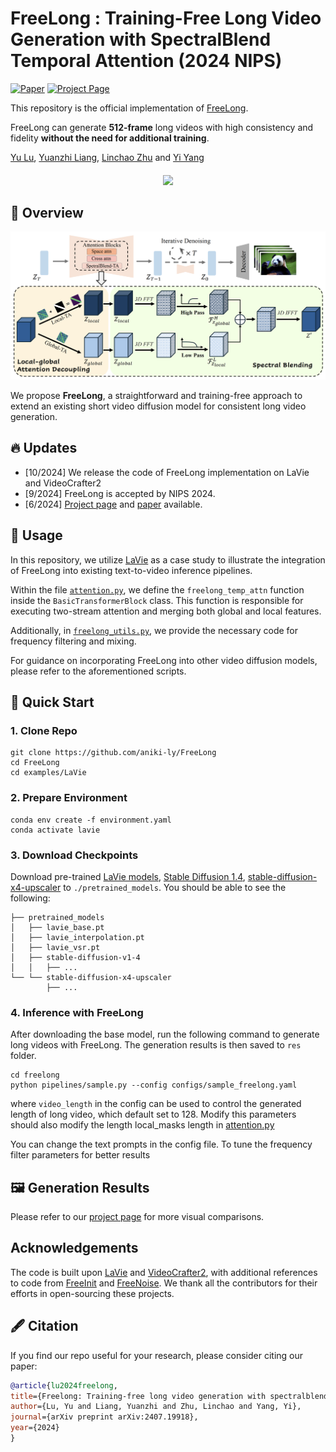 # FreeLong : Training-Free Long Video Generation with SpectralBlend Temporal Attention (2024 NIPS)

[![Paper](https://img.shields.io/badge/arXiv-Paper-b31b1b?logo=arxiv&logoColor=b31b1b)](https://arxiv.org/pdf/2407.19918)
[![Project Page](https://img.shields.io/badge/Project-Website-5B7493?logo=googlechrome&logoColor=5B7493)](https://yulu.net.cn/freelong/)
<!-- [![Hugging Face](https://img.shields.io/badge/%F0%9F%A4%97%20Demo-%20Hugging%20Face-ED7D31)](https://huggingface.co/spaces/Simase/FreeLong) -->

This repository is the official implementation of [FreeLong](https://arxiv.org/pdf/2407.19918).

FreeLong can generate **512-frame** long videos with high consistency and fidelity **without the need for additional training**.



[Yu Lu](https://yulu.net.cn/), [Yuanzhi Liang](https://akira-l.github.io/), [Linchao Zhu](https://ffmpbgrnn.github.io/) and [Yi Yang](https://scholar.google.com/citations?user=RMSuNFwAAAAJ&hl=en)

<div>
    <h4 align="center">
        <img src="./assets/teaser.gif">
    </h4>
</div>



## :open_book: Overview
![overall_structure](./assets/pipeline.png)

We propose **FreeLong**, a straightforward and training-free approach  to extend an existing short video diffusion model for consistent long video generation.


## :fire: Updates
- [10/2024] We release the code of FreeLong implementation on LaVie and VideoCrafter2
- [9/2024] FreeLong is accepted by NIPS 2024.
- [6/2024] [Project page](https://yulu.net.cn/freelong/) and [paper](https://arxiv.org/pdf/2407.19918) available.

## :page_with_curl: Usage
In this repository, we utilize [LaVie](https://github.com/Vchitect/LaVie) as a case study to illustrate the integration of FreeLong into existing text-to-video inference pipelines.

Within the file [`attention.py`](examples/LaVie/freelong/models/attention.py), we define the `freelong_temp_attn` function inside the `BasicTransformerBlock` class. This function is responsible for executing two-stream attention and merging both global and local features.

Additionally, in [`freelong_utils.py`](examples/LaVie/freelong/models/freelong_utils.py), we provide the necessary code for frequency filtering and mixing.

For guidance on incorporating FreeLong into other video diffusion models, please refer to the aforementioned scripts.


## :hammer: Quick Start

### 1. Clone Repo

```
git clone https://github.com/aniki-ly/FreeLong
cd FreeLong
cd examples/LaVie
```

### 2. Prepare Environment

```
conda env create -f environment.yaml
conda activate lavie
```

### 3. Download Checkpoints
Download pre-trained [LaVie models](https://huggingface.co/YaohuiW/LaVie/tree/main), [Stable Diffusion 1.4](https://huggingface.co/CompVis/stable-diffusion-v1-4/tree/main), [stable-diffusion-x4-upscaler](https://huggingface.co/stabilityai/stable-diffusion-x4-upscaler/tree/main) to `./pretrained_models`. You should be able to see the following:
```
├── pretrained_models
│   ├── lavie_base.pt
│   ├── lavie_interpolation.pt
│   ├── lavie_vsr.pt
│   ├── stable-diffusion-v1-4
│   │   ├── ...
└── └── stable-diffusion-x4-upscaler
        ├── ...
```

### 4. Inference with FreeLong
After downloading the base model, run the following command to generate long videos with FreeLong. The generation results is then saved to `res` folder.
```
cd freelong
python pipelines/sample.py --config configs/sample_freelong.yaml
```
where `video_length` in the config can be used to control the generated length of long video, which default set to 128. Modify this parameters should also modify the length local_masks length in [attention.py](examples/LaVie/freelong/models/attention.py)

You can change the text prompts in the config file. To tune the frequency filter parameters for better results

## :framed_picture: Generation Results

Please refer to our [project page](https://yulu.net.cn/freelong/) for more visual comparisons.


## Acknowledgements
The code is built upon [LaVie](https://github.com/Vchitect/LaVie) and [VideoCrafter2](https://github.com/AILab-CVC/VideoCrafter), with additional references to code from [FreeInit](https://github.com/TianxingWu/FreeInit) and [FreeNoise](https://github.com/AILab-CVC/FreeNoise). We thank all the contributors for their efforts in open-sourcing these projects.

## :fountain_pen: Citation

   If you find our repo useful for your research, please consider citing our paper:

   ```bibtex
@article{lu2024freelong,
  title={Freelong: Training-free long video generation with spectralblend temporal attention},
  author={Lu, Yu and Liang, Yuanzhi and Zhu, Linchao and Yang, Yi},
  journal={arXiv preprint arXiv:2407.19918},
  year={2024}
}
   ```
